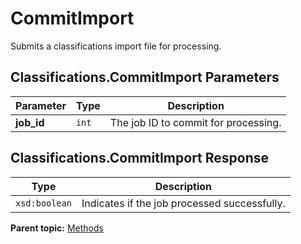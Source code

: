 # CommitImport

Submits a classifications import file for processing.

## Classifications.CommitImport Parameters

|Parameter|Type|Description|
|---------|----|-----------|
|**job_id** |`int` | The job ID to commit for processing.|

## Classifications.CommitImport Response

|Type|Description|
|----|-----------|
|`xsd:boolean` | Indicates if the job processed successfully. |

**Parent topic:** [Methods](../methods/classifications_methods.md)


